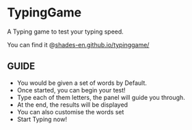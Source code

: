 # TypingGame
A Typing game to test your typing speed.

You can find it @<a href="https://shades-en.github.io/TypingGame/" target="_blank">shades-en.github.io/typinggame/</a>

## GUIDE

<ul>
<li>You would be given a set of words by Default.</li>
<li>Once started, you can begin your test!</li>
<li>Type each of them letters, the panel will guide you through.</li>
<li>At the end, the results will be displayed</li>
<li>You can also customise the words set</li>
<li>Start Typing now!</li>
</ul>
